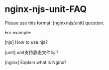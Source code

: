 # nginx-njs-unit-FAQ

Please use this format: [nginx/njs/unit] question.

For example: 

[njs] How to use njs?

[unit] unit支持静态文件吗？

[nginx] Explain what is Nginx?
